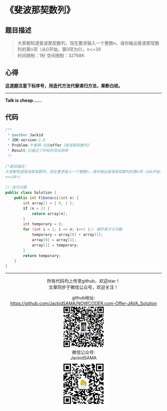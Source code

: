 # 《斐波那契数列》
## 题目描述
>大家都知道斐波那契数列，现在要求输入一个整数n，请你输出斐波那契数列的第n项（从0开始，第0项为0）。n<=39  
时间限制：1秒 空间限制：32768K

## 心得

__这道题注意下标序号，用迭代方法代替递归方法，果断白给。__  


***
**Talk is cheap......**
## 代码
```java
/**
 * @author Jackid
 * JDK-version:1.8
 * Problem:牛客网-剑指offer《斐波那契数列》
 * Result:已通过了所有的测试用例
 */

/*题目描述：
大家都知道斐波那契数列，现在要求输入一个整数n，请你输出斐波那契数列的第n项（从0开始，第0项为0）。
n<=39*/

// 迭代问题
public class Solution {
	public int Fibonacci(int n) {
		int array[] = { 0, 1 };
		if (n < 2) {
			return array[n];
		}
		int temporary = 0;
		for (int i = 2; i <= n; i++) {// 循环用于计次数
			temporary = array[0] + array[1];
			array[0] = array[1];
			array[1] = temporary;
		}
		return temporary;
	}
}
```  

***
<div align="center">
所有代码均上传至github，欢迎star！<br/>
文章同步于微信公众号，欢迎关注！  

github地址:  
https://github.com/JackidSAMA/NOWCODER.com-Offer-JAVA_Solution  
<img src="../github_qrcode.png" width="135"/>  
微信公众号:  
JackidSAMA  
<img src="../wechat_qrcode.jpg" width="150"/>
</div>
